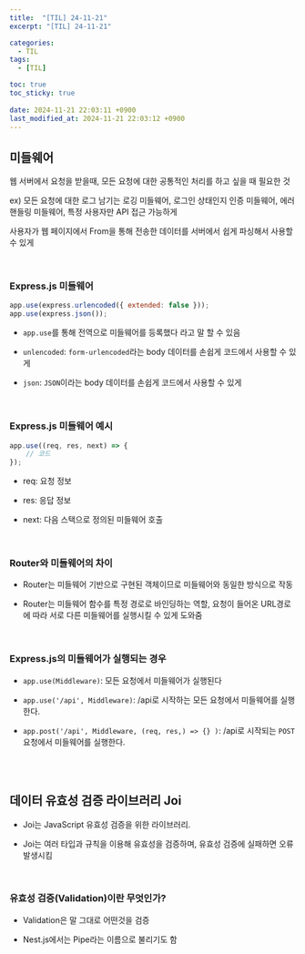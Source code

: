 ```yaml
---
title:  "[TIL] 24-11-21"
excerpt: "[TIL] 24-11-21"

categories:
  - TIL
tags:
  - [TIL]

toc: true
toc_sticky: true
 
date: 2024-11-21 22:03:11 +0900
last_modified_at: 2024-11-21 22:03:12 +0900
---
```


## 미들웨어

웹 서버에서 요청을 받을때, 모든 요청에 대한 공통적인 처리를 하고 싶을 때 필요한 것

ex) 모든 요청에 대한 로그 남기는 로깅 미들웨어, 로그인 상태인지 인증 미들웨어, 에러 핸들링 미들웨어, 특정 사용자만 API 접근 가능하게

사용자가 웹 페이지에서 From을 통해 전송한 데이터를 서버에서 쉽게 파싱해서 사용할 수 있게

<br>

### Express.js 미들웨어

```js
app.use(express.urlencoded({ extended: false }));
app.use(express.json());
```

- ```app.use```를 통해 전역으로 미들웨어를 등록했다 라고 말 할 수 있음

- ```unlencoded```: ```form-urlencoded```라는 body 데이터를 손쉽게 코드에서 사용할 수 있게

- ```json```: ```JSON```이라는 body 데이터를 손쉽게 코드에서 사용할 수 있게

<br>

### Express.js 미들웨어 예시

```js
app.use((req, res, next) => {
    // 코드
});
```

- req: 요청 정보

- res: 응답 정보

- next: 다음 스택으로 정의된 미들웨어 호출

<br>

### Router와 미들웨어의 차이

- Router는 미들웨어 기반으로 구현된 객체이므로 미들웨어와 동일한 방식으로 작동

- Router는 미들웨어 함수를 특정 경로로 바인딩하는 역할, 요청이 들어온 URL경로에 따라 서로 다른 미들웨어를 실행시킬 수 있게 도와줌

<br>

### Express.js의 미들웨어가 실행되는 경우

- ```app.use(Middleware)```: 모든 요청에서 미들웨어가 실행된다

- ```app.use('/api', Middleware)```: /api로 시작하는 모든 요청에서 미들웨어를 실행한다.

- ```app.post('/api', Middleware, (req, res,) => {} )```: /api로 시작되는 ```POST``` 요청에서 미들웨어를 실행한다.

<br>

<br>

## 데이터 유효성 검증 라이브러리 Joi

- Joi는 JavaScript 유효성 검증을 위한 라이브러리.

- Joi는 여러 타입과 규칙을 이용해 유효성을 검증하며, 유효성 검증에 실패하면 오류 발생시킴

<br>

### 유효성 검증(Validation)이란 무엇인가?

- Validation은 말 그대로 어떤것을 검증

- Nest.js에서는 Pipe라는 이름으로 불리기도 함